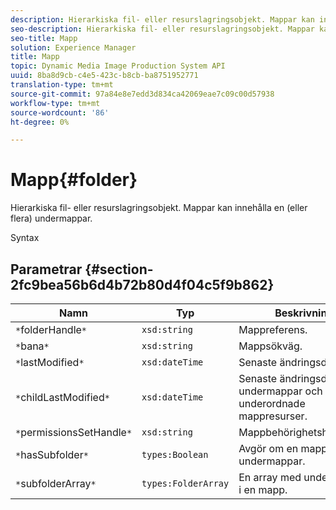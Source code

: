 ```yaml
---
description: Hierarkiska fil- eller resurslagringsobjekt. Mappar kan innehålla en (eller flera) undermappar.
seo-description: Hierarkiska fil- eller resurslagringsobjekt. Mappar kan innehålla en (eller flera) undermappar.
seo-title: Mapp
solution: Experience Manager
title: Mapp
topic: Dynamic Media Image Production System API
uuid: 8ba8d9cb-c4e5-423c-b8cb-ba8751952771
translation-type: tm+mt
source-git-commit: 97a84e8e7edd3d834ca42069eae7c09c00d57938
workflow-type: tm+mt
source-wordcount: '86'
ht-degree: 0%

---
```



# Mapp{#folder}

Hierarkiska fil- eller resurslagringsobjekt. Mappar kan innehålla en (eller flera) undermappar.

Syntax

## Parametrar {#section-2fc9bea56b6d4b72b80d4f04c5f9b862}

| Namn | Typ | Beskrivning |
|---|---|---|
| `*`folderHandle`*` | `xsd:string` | Mappreferens. |
| `*`bana`*` | `xsd:string` | Mappsökväg. |
| `*`lastModified`*` | `xsd:dateTime` | Senaste ändringsdatum. |
| `*`childLastModified`*` | `xsd:dateTime` | Senaste ändringsdatum för undermappar och underordnade mappresurser. |
| `*`permissionsSetHandle`*` | `xsd:string` | Mappbehörighetshantering. |
| `*`hasSubfolder`*` | `types:Boolean` | Avgör om en mapp har undermappar. |
| `*`subfolderArray`*` | `types:FolderArray` | En array med undermappar i en mapp. |

